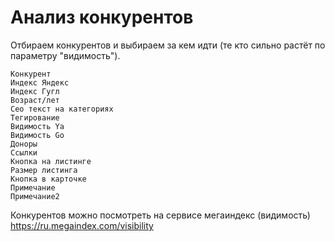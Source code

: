 # Анализ конкурентов
Отбираем конкурентов и выбираем за кем идти (те кто сильно растёт по параметру "видимость").

    Конкурент
    Индекс Яндекс
    Индекс Гугл
    Возраст/лет
    Сео текст на категориях
    Тегирование
    Видимость Ya
    Видимость Go
    Доноры
    Ссылки
    Кнопка на листинге
    Размер листинга
    Кнопка в карточке
    Примечание
    Примечание2 											

Конкурентов можно посмотреть на сервисе мегаиндекс (видимость) https://ru.megaindex.com/visibility
